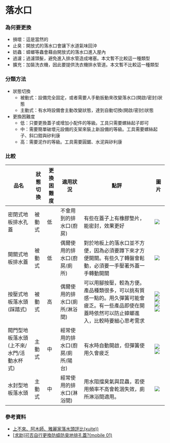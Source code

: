 # 落水口
### 為何要更換
- 損壞：這是當然的
- 止臭：開放式的落水口會讓下水道氣味回沖
- 妨蟲：蟑螂等蟲會藉由開放式的落水口進入屋內
- 過濾；過濾頭髮，避免進入排水管造成堵塞。本文暫不比較這一種類型
- 擴充：加裝洗衣機，因此要提供洗衣機排水管道。本文暫不比較這一種類型

### 分類方法
- 狀態切換
  + 被動式：設備完全固定，或者需要人手動扳動來改變落水口(開啟/密封)狀態
  + 主動式：有水時設備會主動改變狀態，達到自動切換(開啟/密封)狀態
- 更換困難度
  + 低：只要更換蓋子或增加小配件的等級。工具只需要螺絲起子即可
  + 中：需要簡單破壞元設備的支架來裝上新設備的等級。工具需要螺絲起子、斜口鉗與矽利康
  + 高：需要泥作的等級。工具需要圓鋸、水泥與矽利康

### 比較
| 品名 | 狀態切換 | 更換困難度 | 適用狀況 | 點評 | 圖片 |
| - | - | - | - | - | - |
| 密閉式地板排水孔蓋 | 被動式 | 低 | 不會用到的排水口(廚房) | 有些在蓋子上有橡膠墊片，能密封，效果更好 | ![](https://attach.mobile01.com/attach/201510/mobile01-88faa0c0599b31655d1fd4d6cdc82e35.jpg) | 
| 開關式地板排水蓋 | 被動式 | 低 | 偶爾使用的排水口(廚房/廁所) | 對於地板上的落水口並不方便，因為必須要蹲下來才方便開關。有些久了轉盤會鬆動，必須要一手壓著外蓋一手轉動開關 | ![](https://pcm.trplus.com.tw/450x450/sys-master/productImages/hf7/h12/8798458314782/000000000000314381-gallery-01.jpg) |
| 按壓式地板落水頭(踩踏式) | 被動式 | 高 | 偶爾使用的排水口(廁所/淋浴間) | 可以用腳按壓，較為方便。產品種類很多，可以挑有質感一點的。用久彈簧可能會疲乏。有一些產品即使在開蓋時依然可以防止蟑螂進入，比較時要細心思考需求 |  ![](http://cens.com/cens/supplier/5678/product/104204/BIG.jpg)![](https://img.ruten.com.tw/s1/0/2e/5f/21404096798303_636.jpg)![](https://i0.wp.com/store.lishih.net/wp-content/uploads/p0580265545_0.jpg?fit=244%2C217&ssl=1)![](https://img.pcstore.com.tw/~prod/M25602038_big.jpg?pimg=static&P=1489733635) |
| 閥門型地板落水頭(上不來/水門/活動水杯式) | 主動式 | 中 | 經常使用的排水口(廚房/廁所/陽台) | 有水時自動開啟，但彈簧使用久會疲乏 | ![](https://img.ruten.com.tw/s1/2/a9/23/21826253881635_162.jpg)![](http://fs1.shop123.com.tw/200468/upload/standard/2004681492source_picture_638382.jpg) |
| 水封型地板落水頭 | 主動式 | 中 | 經常使用的排水口(淋浴間) | 用水阻擋臭氣與昆蟲，若使用頻率不高會乾涸失效，廁所淋浴間適用。 | ![](https://s.yimg.com/xd/api/res/1.2/0FelvKj1uHP_v.snTZ5VOQ--/YXBwaWQ9eXR3YXVjdGlvbnNlcnZpY2U7aD0zODk7cT04NTtyb3RhdGU9YXV0bzt3PTQ2MA--/https://s.yimg.com/ob/image/7c3adf7c-9b34-44f4-806a-04e70aefe1a2.jpg) |

### 參考資料
- [上不來、阿木師、雅麗家落水頭評比(xuite))](https://blog.xuite.net/sunway.man/blog/44819113-%E4%B8%8A%E4%B8%8D%E4%BE%86%E3%80%81%E9%98%BF%E6%9C%A8%E5%B8%AB%E3%80%81%E9%9B%85%E9%BA%97%E5%AE%B6%E8%90%BD%E6%B0%B4%E9%A0%AD%E8%A9%95%E6%AF%94)
- [[求助]可否自行更換防蟑防臭地排孔蓋?(mobile 01)](https://www.mobile01.com/topicdetail.php?f=335&t=2883339)
